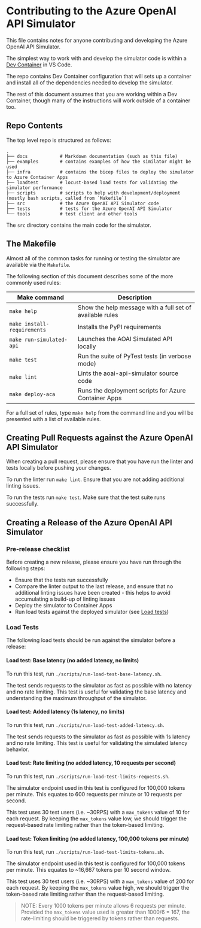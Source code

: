 # Contributing to the Azure OpenAI API Simulator

This file contains notes for anyone contributing and developing the Azure OpenAI API Simulator.

The simplest way to work with and develop the simulator code is within a [Dev Container](https://code.visualstudio.com/docs/devcontainers/containers) in VS Code.

The repo contains Dev Container configuration that will sets up a container and install all of the dependencies needed to develop the simulator.

The rest of this document assumes that you are working within a Dev Container, though many of the instructions will work outside of a container too.

## Repo Contents

The top level repo is structured as follows:
```
.
├── docs            # Markdown documentation (such as this file)
├── examples        # contains examples of how the similator might be used
├── infra           # contains the bicep files to deploy the simulator to Azure Container Apps
├── loadtest        # locust-based load tests for validating the simulator performance
├── scripts         # scripts to help with development/deployment (mostly bash scripts, called from `Makefile`)
├── src             # the Azure OpenAI API Simulator code
├── tests           # tests for the Azure OpenAI API Simulator
└── tools           # test client and other tools
```
The `src` directory contains the main code for the simulator.

## The Makefile

Almost all of the common tasks for running or testing the simulator are available via the `Makefile`.

The following section of this document describes some of the more commonly used rules:

Make command                     | Description
---------------------------------|-----------------------------------------
`make help`                      | Show the help message with a full set of available rules
`make install-requirements`      | Installs the PyPI requirements
`make run-simulated-api`         | Launches the AOAI Simulated API locally
`make test`                      | Run the suite of PyTest tests (in verbose mode)
`make lint`                      | Lints the aoai-api-simulator source code
`make deploy-aca`                | Runs the deployment scripts for Azure Container Apps

For a full set of rules, type `make help` from the command line and you will be presented with a list of available rules.

## Creating Pull Requests against the Azure OpenAI API Simulator
    
When creating a pull request, please ensure that you have run the linter and tests locally before pushing your changes.

To run the linter run `make lint`. Ensure that you are not adding additional linting issues.

To run the tests run `make test`. Make sure that the test suite runs successfully.

## Creating a Release of the Azure OpenAI API Simulator

### Pre-release checklist

Before creating a new release, please ensure you have run through the following steps:

- Ensure that the tests run successfully
- Compare the linter output to the last release, and ensure that no additional linting issues have been created - this helps to avoid accumulating a build-up of linting issues
- Deploy the simulator to Container Apps
- Run load tests against the deployed simulator (see [Load tests](#load-tests))

### Load Tests

The following load tests should be run against the simulator before a release:

#### Load test: Base latency (no added latency, no limits)

To run this test, run `./scripts/run-load-test-base-latency.sh`.

The test sends requests to the simulator as fast as possible with no latency and no rate limiting.
This test is useful for validating the base latency and understanding the maximum throughput of the simulator.

#### Load test: Added latency (1s latency, no limits)

To run this test, run `./scripts/run-load-test-added-latency.sh`.

The test sends requests to the simulator as fast as possible with 1s latency and no rate limiting.
This test is useful for validating the simulated latency behavior.

#### Load test: Rate limiting (no added latency, 10 requests per second)

To run this test, run `./scripts/run-load-test-limits-requests.sh`.

The simulator endpoint used in this test is configured for 100,000 tokens per minute.
This equates to 600 requests per minute or 10 requests per second.

This test uses 30 test users (i.e. ~30RPS) with a `max_tokens` value of 10 for each request.
By keeping the `max_tokens` value low, we should trigger the request-based rate limiting rather than the token-based limiting.

#### Load test: Token limiting (no added latency, 100,000 tokens per minute)

To run this test, run `./scripts/run-load-test-limits-tokens.sh`.

The simulator endpoint used in this test is configured for 100,000 tokens per minute.
This equates to ~16,667 tokens per 10 second window.

This test uses 30 test users (i.e. ~30RPS) with a `max_tokens` value of 200 for each request.
By keeping the `max_tokens` value high, we should trigger the token-based rate limiting rather than the request-based limiting.

> NOTE: Every 1000 tokens per minute allows 6 requests per minute. Provided the `max_tokens` value used is greater than 1000/6 = 167, the rate-limiting should be triggered by tokens rather than requests.
